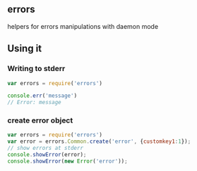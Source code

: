 ## errors

helpers for errors manipulations with daemon mode

## Using it

### Writing to stderr

```javascript
var errors = require('errors')

console.err('message')
// Error: message
```

### create error object

```javascript
var errors = require('errors')
var error = errors.Common.create('error', {customkey1:1});
// show errors at stderr
console.showError(error);
console.showError(new Error('error'));
```
